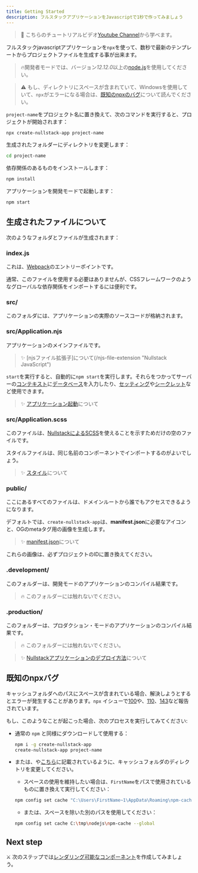 ```yaml
---
title: Getting Started
description: フルスタックアプリケーションをJavascriptで1秒で作ってみましょう
---
```


> 📌 こちらのチュートリアルビデオ[Youtube Channel](https://www.youtube.com/watch?v=l23z00GEar8&list=PL5ylYELQy1hyFbguVaShp3XujjdVXLpId)から学べます。

フルスタックjavascriptアプリケーションを`npx`を使って、数秒で最新のテンプレートからプロジェクトファイルを生成する事が出来ます。

> 🔥開発者モードでは、バージョン*12.12.0*以上の[node.js](https://nodejs.org)を使用してください。

> ⚠ もし、ディレクトリにスペースが含まれていて、Windowsを使用していて、`npx`がエラーになる場合は、[既知のnpxのバグ](#the-known-npx-bug)について読んでください。

`project-name`をプロジェクト名に置き換えて、次のコマンドを実行すると、プロジェクトが開始されます：

```sh
npx create-nullstack-app project-name
```

生成されたフォルダーにディレクトリを変更します：

```sh
cd project-name
```

依存関係のあるものをインストールします：

```sh
npm install
```

アプリケーションを開発モードで起動します：

```sh
npm start
```

## 生成されたファイルについて

次のようなフォルダとファイルが生成されます：

### index.js

これは、[Webpack](https://webpack.js.org)のエントリーポイントです。

通常、このファイルを使用する必要はありませんが、CSSフレームワークのようなグローバルな依存関係をインポートするには便利です。

### src/

このフォルダには、アプリケーションの実際のソースコードが格納されます。

### src/Application.njs

アプリケーションのメインファイルです。

>✨ [njsファイル拡張子]について(/njs-file-extension "Nullstack JavaScript")

`start`を実行すると、自動的に`npm start`を実行します。それらをつかってサーバーの[コンテキスト](/context)に[データベース](/how-to-use-mongodb-with-nullstack)を入力したり、[セッティング](/context-settings)や[シークレット](/context-secrets)など使用できます。

>✨ [アプリケーション起動](/application-startup)について

### src/Application.scss

このファイルは、[NullstackによるSCSS](/styles)を使えることを示すためだけの空のファイルです。

スタイルファイルは、同じ名前のコンポーネントでインポートするのがよいでしょう。

>✨ [スタイル](/styles)について

### public/

ここにあるすべてのファイルは、ドメインルートから誰でもアクセスできるようになります。

デフォルトでは、`create-nullstack-app`は、**manifest.json**に必要なアイコンと、OGのmetaタグ用の画像を生成します。

>✨ [manifest.json](/context-project)について

これらの画像は、必ずプロジェクトのIDに置き換えてください。

### .development/

このフォルダーは、開発モードのアプリケーションのコンパイル結果です。

> 🔥 このフォルダーには触れないでください。

### .production/

このフォルダーは、プロダクション・モードのアプリケーションのコンパイル結果です。

> 🔥 このフォルダーには触れないでください。

>✨ [Nullstackアプリケーションのデプロイ方法](/how-to-deploy-a-nullstack-application)について

## 既知のnpxバグ

キャッシュフォルダへのパスにスペースが含まれている場合、解決しようとするとエラーが発生することがあります。`npx` イシューで[100](https://github.com/zkat/npx/issues/100)や、[110](https://github.com/zkat/npx/issues/110)、[143](https://github.com/zkat/npx/issues/146)など報告されています。

もし、このようなことが起こった場合、次のプロセスを実行してみてください:

- 通常の `npm` と同様にダウンロードして使用する：
  ```sh
  npm i -g create-nullstack-app
  create-nullstack-app project-name
  ```

- または、[](https://github.com/zkat/npx/issues/146#issuecomment-384016791)や[こちら](https://github.com/zkat/npx/issues/146#issuecomment-384019497)に記載されているように、キャッシュフォルダのディレクトリを変更してください。

  - スペースの使用を維持したい場合は、`FirstName`をパスで使用されているものに置き換えて実行してください：
  ```sh
  npm config set cache "C:\Users\FirstName~1\AppData\Roaming\npm-cache" --global
  ```

  - または、スペースを除いた別のパスを使用してください：
  ```sh
  npm config set cache C:\tmp\nodejs\npm-cache --global
  ```

## Next step

⚔ 次のステップでは[レンダリング可能なコンポーネント](/renderable-components)を作成してみましょう。